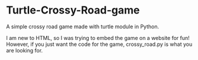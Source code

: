 # Turtle-Crossy-Road-game
A simple crossy road game made with turtle module in Python.

I am new to HTML, so I was trying to embed the game on a website for fun!
However, if you just want the code for the game, crossy_road.py is what you are looking for.

